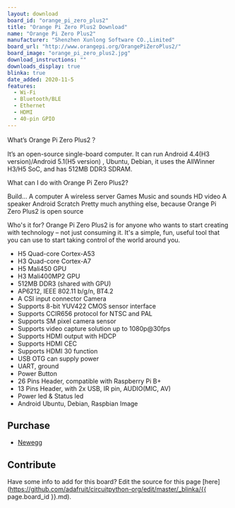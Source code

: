 ```yaml
---
layout: download
board_id: "orange_pi_zero_plus2"
title: "Orange Pi Zero Plus2 Download"
name: "Orange Pi Zero Plus2"
manufacturer: "Shenzhen Xunlong Software CO.,Limited"
board_url: "http://www.orangepi.org/OrangePiZeroPlus2/"
board_image: "orange_pi_zero_plus2.jpg"
download_instructions: ""
downloads_display: true
blinka: true
date_added: 2020-11-5
features:
  - Wi-Fi
  - Bluetooth/BLE
  - Ethernet
  - HDMI
  - 40-pin GPIO
---
```


What’s Orange Pi Zero Plus2？

It’s an open-source single-board computer. It can run Android 4.4(H3 version)/Android 5.1(H5 version) , Ubuntu, Debian, it uses the AllWinner H3/H5 SoC, and has 512MB DDR3 SDRAM.


What can I do with Orange Pi Zero Plus2?

Build…
A computer
A wireless server
Games
Music and sounds
HD video
A speaker
Android
Scratch
Pretty much anything else, because Orange Pi Zero Plus2 is open source


Who's it for?
Orange Pi Zero Plus2 is for anyone who wants to start creating with technology – not just consuming it. It's a simple, fun, useful tool that you can use to start taking control of the world around you.

- H5 Quad-core Cortex-A53 
- H3 Quad-core Cortex-A7
- H5 Mali450 GPU
- H3 Mali400MP2 GPU
- 512MB DDR3 (shared with GPU)
- AP6212, IEEE 802.11 b/g/n, BT4.2
- A CSI input connector Camera
- Supports 8-bit YUV422 CMOS sensor interface
- Supports CCIR656 protocol for NTSC and PAL
- Supports SM pixel camera sensor
- Supports video capture solution up to 1080p@30fps
- Supports HDMI output with HDCP
- Supports HDMI CEC
- Supports HDMI 30 function
- USB OTG can supply power
- UART, ground
- Power Button
- 26 Pins Header, compatible with Raspberry Pi B+
- 13 Pins Header, with 2x USB, IR pin, AUDIO(MIC, AV)
- Power led & Status led
- Android Ubuntu, Debian, Raspbian Image

## Purchase
* [Newegg](https://www.newegg.com/p/285-002U-00005)

## Contribute

Have some info to add for this board? Edit the source for this page [here](https://github.com/adafruit/circuitpython-org/edit/master/_blinka/{{ page.board_id }}.md).

